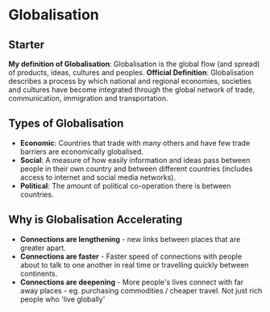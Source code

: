 # Globalisation
## Starter

**My definition of Globalisation**: Globalisation is the global flow (and spread) of products, ideas, cultures and peoples.
**Official Definition**: Globalisation describes a process by which national and regional economies, societies and cultures have become integrated through the global network of trade, communication, immigration and transportation.

## Types of Globalisation

 * **Economic**: Countries that trade with many others and have few trade barriers are economically globalised.
 * **Social**: A measure of how easily information and ideas pass between people in their own country and between different countries (includes access to internet and social media networks).
 * **Political**: The amount of political co-operation there is between countries.

## Why is Globalisation Accelerating

 * **Connections are lengthening** - new links between places that are greater apart.
 * **Connections are faster** - Faster speed of connections with people about to talk to one another in real time or travelling quickly between continents.
 * **Connections are deepening** - More people's lives connect with far away places - eg. purchasing commodities / cheaper travel. Not just rich people who 'live globally'
